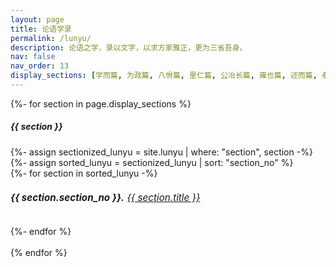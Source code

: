 ```yaml
---
layout: page
title: 论语学录
permalink: /lunyu/
description: 论语之学，录以文字，以求方家雅正，更为三省吾身。
nav: false
nav_order: 13
display_sections: [学而篇, 为政篇, 八佾篇, 里仁篇, 公冶长篇, 雍也篇, 述而篇, 泰伯篇, 子罕篇, 乡党篇, 先进篇, 颜渊篇, 子路篇, 宪问篇, 卫灵公篇, 季氏篇, 阳货篇, 微子篇, 子张篇, 尧曰篇]
---
```




<!-- pages/lunyu.md -->
<div class="lunyu">

  <!-- Display categorized lunyu -->
  {%- for section in page.display_sections %}
    <div class="card mt-3 p-3">
      <h5 class="card-title font-weight-medium">{{ section }}</h5>
      {%- assign sectionized_lunyu = site.lunyu | where: "section", section -%}
      {%- assign sorted_lunyu = sectionized_lunyu | sort: "section_no" %}
      <div class="post card-text font-weight-light list-group list-group-flush">
        {%- for section in sorted_lunyu -%}
          <h6 class="ml-1 ml-md-4" style="font-size: 0.95rem;"><b>{{ section.section_no }}.</b> <a class="post-link" href="{{ section.url | relative_url }}"><span class="subitem"> {{ section.title }}</span></a></h6>
          {%- endfor %}
      </div>  
    </div>
  {% endfor %}

</div>
